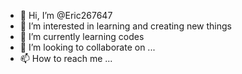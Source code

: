 - 👋 Hi, I’m @Eric267647
- 👀 I’m interested in learning and creating new things
- 🌱 I’m currently learning codes
- 💞️ I’m looking to collaborate on ...
- 📫 How to reach me ...

<!---
Eric267647/Eric267647 is a ✨ special ✨ repository because its `README.md` (this file) appears on your GitHub profile.
You can click the Preview link to take a look at your changes.
--->
